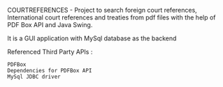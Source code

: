 COURTREFERENCES - Project to search foreign court references, International court references and treaties from pdf files with the help of PDF Box API and Java Swing.

It is a GUI application with MySql database as the backend

Referenced Third Party APIs :

    PDFBox
    Dependencies for PDFBox API
    MySql JDBC driver

